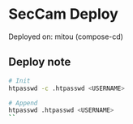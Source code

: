 # SecCam Deploy
Deployed on: mitou (compose-cd)


## Deploy note

```bash
# Init
htpasswd -c .htpasswd <USERNAME>

# Append
htpasswd .htpasswd <USERNAME>
``
